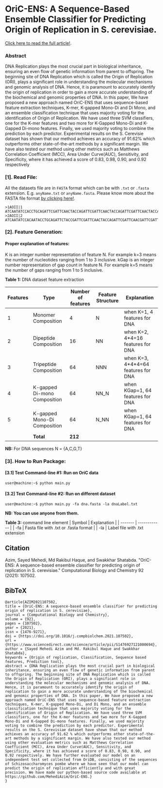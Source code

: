 #  OriC-ENS: A Sequence-Based Ensemble Classifier for Predicting Origin of Replication in S. cerevisiae.

[Click here to read the full article!](https://www.sciencedirect.com/science/article/abs/pii/S1476927121000694?via%3Dihub).

### Abstract

DNA Replication plays the most crucial part in biological inheritance, ensuring an even flow of
genetic information from parent to offspring. The beginning site of DNA Replication which is
called the Origin of Replication (ORI), plays a significant role in understanding the molecular
mechanisms and genomic analysis of DNA. Hence, it is paramount to accurately identify the
origin of replication in order to gain a more accurate understanding of the biochemical and
genomic properties of DNA. In this paper, We have proposed a new approach named OriC-ENS
that uses sequence-based feature extraction techniques, K-mer, K-gapped Mono-Di and Di
Mono, and an ensemble classification technique that uses majority voting for the identification of
Origin of Replication. We have used three SVM classifiers, one for the K-mer features and two
more for K-Gapped Mono-Di and K-Gapped Di-mono features. Finally, we used majority
voting to combine the prediction by each predictor. Experimental results on the S. Cerevisie
dataset has shown that our method achieves an accuracy of 91.62% which outperforms other
state-of-the-art methods by a significant margin. We have also tested our method using other
metrics such as Matthews Correlation Coefficient (MCC), Area Under Curve(AUC), Sensitivity,
and Specificity, where it has achieved a score of 0.83, 0.98, 0.90, and 0.92 respectively
### [1]. Read File:
All the datasets file are in `FASTA` format which can be with `.txt` or `.fasta` extension. E.g. `anyName.txt` or  `anyName.fasta`. Please know more about the FASTA file format [by clicking here!](https://en.wikipedia.org/wiki/FASTA_format).

```
>1AOII|1
ATCAATATCCACCTGCAGATTCGATTCAACTACCAGATTCGATTCAACTACCAGATTCGATTCAACTACCACTGCAGATTCGATTCAACTACCAGATTCGATTCAACTACCAGATTCGATAGATTCGATTCAACTACCAGATTCGATTCAACCTACCAGATTCGATTCAACTACCACTGCAGATTCGATTCAACTACCAGATTCGATTCAACTACCAGATTCGATAGATCTACCAGATTCGATTCAACTACCACTGCAGATTCGATTCAACTACCAGATTCGATTCAACTACCAGATTCGATAGAT
>2AOII|2
ATCAATATCCACAATACCTGCAGATTCTACCGATTCGATTCAACTACCAGATTCGATTCAACGATTCGATTCAACTACCAGATTCGATTCAACTACCACTGCAGATTCGATTCAACTACCAGATTCGATTCAACTACCAGATTCGATAGATTCGATTCAACTACCAGATTCGATTCAACCTACCAGATTCGATTCAACTACCACTGCAGATTCGATTCAACTACCAGATTCGATTCAACTACCAGATTCGATAGATCTACCAGATTCGATTCAACTACCACTTACCACTGCAGATTCGATTCAACTACCAGATTCGATTCAACTACCAGATTCGATAGATTCGATTCAACTACCAGATTCGATTCAACCTACCAGATTCGATTCAACTACCACTGCAGATTCGATTCAACTACCAGATTCGATTCAACTACCAGATTCGATAGATCTACCAGATTCGATTCAACTACCACTA
```

### [2]. Feature Generation:

#### Proper explanation of features: 
K is an integer number representation of feature N. For example k=3 means the number of nucleotides ranging from 1 to 3 inclusive.
kGap is an integer number representation of gap count in feature N. For example k=5 means the number of gaps ranging from 1 to 5 inclusive.

**Table 1:**  DNA dataset feature extraction

| Features  | Type  | Number of features  | Feature Structure  | Explanation  |
| --------- | ----- | ------------------- | ------------------ | ------------ |
| 1 | Monomer Composition  | 4  | N | when K=1, 4 features for DNA | 
| 2 | Dipeptide Composition  | 16  | NN | when K=2, 4\*4=16 features for DNA | 
| 3 | Tripeptide Composition  | 64  | NNN | when K=3, 4\*4\*4=64 features for DNA | 
| 4 | K-gapped Di-mono Composition  | 64  | NN_N | when KGap=1, 64 features for DNA |
| 5 | K-gapped Mono-Di Composition  | 64  | N_NN | when KGap=1, 64 features for DNA |
|  | **Total**  | **212**  |  |  |

**NB:** For DNA sequences N = {A,C,G,T}


### [3]. How to Run Package:

#### [3.1] Test Command-line #1: Run on OriC data
```console
user@machine:~$ python main.py
```

#### [3.2] Test Command-line #2: Run on different dataset
```console
user@machine:~$ python main.py -fa dna.fasta -la dnaLabel.txt
```

**NB: You can use anyone from them.**

**Table 3:**  command line element
| Symbol  | Explanation  |
| ------- | ------------ |
| -fa | Fasta file with .txt or .fasta format  |
| -la | Label file with .txt extension  


## Citation
Azim, Sayed Mehedi, Md Rakibul Haque, and Swakkhar Shatabda. "OriC-ENS: A sequence-based ensemble classifier for predicting origin of replication in S. cerevisiae." Computational Biology and Chemistry 92 (2021): 107502.
## BibTeX
```
@article{AZIM2021107502,
title = {OriC-ENS: A sequence-based ensemble classifier for predicting origin of replication in S. cerevisiae},
journal = {Computational Biology and Chemistry},
volume = {92},
pages = {107502},
year = {2021},
issn = {1476-9271},
doi = {https://doi.org/10.1016/j.compbiolchem.2021.107502},
url = {https://www.sciencedirect.com/science/article/pii/S1476927121000694},
author = {Sayed Mehedi Azim and Md. Rakibul Haque and Swakkhar Shatabda},
keywords = {Origin of replication, Classification, Sequence based features, Prediction tool},
abstract = {DNA Replication plays the most crucial part in biological inheritance, ensuring an even flow of genetic information from parent to offspring. The beginning site of DNA Replication which is called the Origin of Replication (ORI), plays a significant role in understanding the molecular mechanisms and genomic analysis of DNA. Hence, it is paramount to accurately identify the origin of replication to gain a more accurate understanding of the biochemical and genomic properties of DNA. In this paper, We have proposed a new approach named OriC-ENS that uses sequence-based feature extraction techniques, K-mer, K-gapped Mono-Di, and Di Mono, and an ensemble classification technique that uses majority voting for the identification of Origin of Replication. We have used three SVM classifiers, one for the K-mer features and two more for K-Gapped Mono-Di and K-Gapped Di-mono features. Finally, we used majority voting to combine the prediction by each predictor. Experimental results on the S. Cerevisiae dataset have shown that our method achieves an accuracy of 91.62 % which outperforms other state-of-the-art methods by a significant margin. We have also tested our method using other evaluation metrics such as Matthews Correlation Coefficient (MCC), Area Under Curve(AUC), Sensitivity, and Specificity, where it has achieved a score of 0.83, 0.98, 0.90, and 0.92 respectively. We have further evaluated our model on an independent test set collected from OriDB, consisting of the sequences of Schizosaccharomyces pombe where we have seen that our model can predict the origin of replication efficiently and with great precision. We have made our python-based source code available at https://github.com/MehediAzim/OriC-ENS.}
}
```
